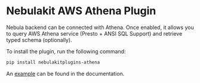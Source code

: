 # Nebulakit AWS Athena Plugin

Nebula backend can be connected with Athena. Once enabled, it allows you to query AWS Athena service (Presto + ANSI SQL Support) and retrieve typed schema (optionally).

To install the plugin, run the following command:

```bash
pip install nebulakitplugins-athena
```

An [example](https://docs.nebula.org/projects/cookbook/en/latest/auto/integrations/aws/athena/athena.html#sphx-glr-auto-integrations-aws-athena-athena-py) can be found in the documentation.
